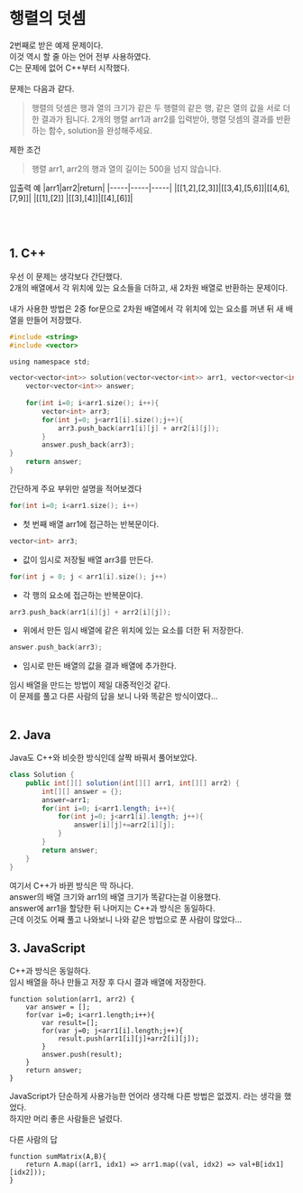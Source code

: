 # 행렬의 덧셈

2번째로 받은 예제 문제이다.<br/>
이것 역시 할 줄 아는 언어 전부 사용하였다.<br/>
C는 문제에 없어 C++부터 시작했다.<br/>
<br/>
문제는 다음과 같다.<br/>
>행렬의 덧셈은 행과 열의 크기가 같은 두 행렬의 같은 행, 같은 열의 값을 서로 더한 결과가 됩니다. 2개의 행렬 arr1과 arr2를 입력받아, 행렬 덧셈의 결과를 반환하는 함수, solution을 완성해주세요.

제한 조건
>행렬 arr1, arr2의 행과 열의 길이는 500을 넘지 않습니다.

입출력 예
|arr1|arr2|return|
|-----|-----|-----|
|[[1,2],[2,3]]|[[3,4],[5,6]]|[[4,6],[7,9]]|
|[[1],[2]]	|[[3],[4]]|[[4],[6]]|		

<br/><br/>

## 1. C++

우선 이 문제는 생각보다 간단했다.<br/>
2개의 배열에서 각 위치에 있는 요소들을 더하고, 새 2차원 배열로 반환하는 문제이다.<br/><br/>
내가 사용한 방법은 2중 for문으로 2차원 배열에서 각 위치에 있는 요소를 꺼낸 뒤 새 배열을 만들어 저장했다.<br/>

``` C
#include <string>
#include <vector>

using namespace std;

vector<vector<int>> solution(vector<vector<int>> arr1, vector<vector<int>> arr2) {
    vector<vector<int>> answer;
    
    for(int i=0; i<arr1.size(); i++){
        vector<int> arr3;
        for(int j=0; j<arr1[i].size();j++){
            arr3.push_back(arr1[i][j] + arr2[i][j]);
        }
        answer.push_back(arr3);
}
    return answer;
}
```
간단하게 주요 부위만 설명을 적어보겠다

``` C
for(int i=0; i<arr1.size(); i++)
```
- 첫 번째 배열 arr1에 접근하는 반복문이다. 
``` C
vector<int> arr3;
```
- 값이 임시로 저장될 배열 arr3를 만든다.
``` C
for(int j = 0; j < arr1[i].size(); j++)
```
- 각 행의 요소에 접근하는 반복문이다.

``` C
arr3.push_back(arr1[i][j] + arr2[i][j]);
```
- 위에서 만든 임시 배열에 같은 위치에 있는 요소를 더한 뒤 저장한다.

``` C
answer.push_back(arr3);
```
- 임시로 만든 배열의 값을 결과 배열에 추가한다.

임시 배열을 만드는 방법이 제일 대중적인것 같다.<br/>
이 문제를 풀고 다른 사람의 답을 보니 나와 똑같은 방식이였다...<br/><br/>

## 2. Java

Java도 C++와 비슷한 방식인데 살짝 바꿔서 풀어보았다.
``` JAVA
class Solution {
    public int[][] solution(int[][] arr1, int[][] arr2) {
        int[][] answer = {};
        answer=arr1;
        for(int i=0; i<arr1.length; i++){
            for(int j=0; j<arr1[i].length; j++){
                answer[i][j]+=arr2[i][j];
            }
        }
        return answer;
    }
}
```
여기서 C++가 바뀐 방식은 딱 하나다.<br/>
answer의 배열 크기와 arr1의 배열 크기가 똑같다는걸 이용했다.<br/>
answer에 arr1을 할당한 뒤 나머지는 C++과 방식은 동일하다.<br/>
근데 이것도 어째 풀고 나와보니 나와 같은 방법으로 푼 사람이 많았다...<br/>

## 3. JavaScript

C++과 방식은 동일하다.<br/>
임시 배열을 하나 만들고 저장 후 다시 결과 배열에 저장한다.
<br/>

``` JS
function solution(arr1, arr2) {
    var answer = [];
    for(var i=0; i<arr1.length;i++){
        var result=[];
        for(var j=0; j<arr1[i].length;j++){
            result.push(arr1[i][j]+arr2[i][j]);
        }
        answer.push(result);
    }
    return answer;
}
```
JavaScript가 단순하게 사용가능한 언어라 생각해 다른 방법은 없겠지. 라는 생각을 했었다.<br/>
하지만 머리 좋은 사람들은 널렸다.<br/><br/>
다른 사람의 답
``` JS
function sumMatrix(A,B){
    return A.map((arr1, idx1) => arr1.map((val, idx2) => val+B[idx1][idx2]));
}
```
